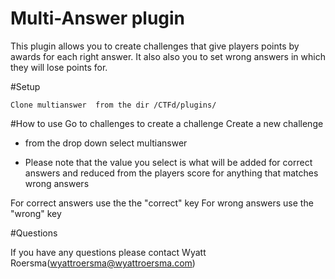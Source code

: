 # Multi-Answer plugin

This plugin allows you to create challenges that give players points by awards for each right answer. It also also you to set wrong answers in which they will lose points for. 


#Setup


    Clone multianswer  from the dir /CTFd/plugins/
    

#How to use
Go to challenges to create a challenge 
Create a new challenge 
- from the drop down select multianswer

* Please note that the value you select is what will be added for correct answers and reduced from the players score for anything that matches wrong answers

For correct answers use the the "correct" key 
For wrong answers use the "wrong" key


#Questions

If you have any questions please contact Wyatt Roersma(wyattroersma@wyattroersma.com)